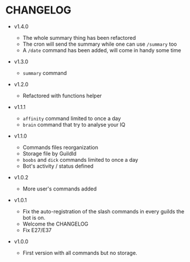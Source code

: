 # CHANGELOG

* v1.4.0
  - The whole summary thing has been refactored
  - The cron will send the summary while one can use `/summary` too
  - A `/date` command has been added, will come in handy some time

* v1.3.0
  - `summary` command

* v1.2.0
  - Refactored with functions helper

* v1.1.1
  - `affinity` command limited to once a day
  - `brain` command that try to analyse your IQ

* v1.1.0
  - Commands files reorganization
  - Storage file by GuildId
  - `boobs` and `dick` commands limited to once a day
  - Bot's activity / status defined

* v1.0.2
  - More user's commands added

* v1.0.1  
  - Fix the auto-registration of the slash commands in every guilds the bot is on.
  - Welcome the CHANGELOG
  - Fix E27/E37

* v1.0.0  
  - First version with all commands but no storage.
